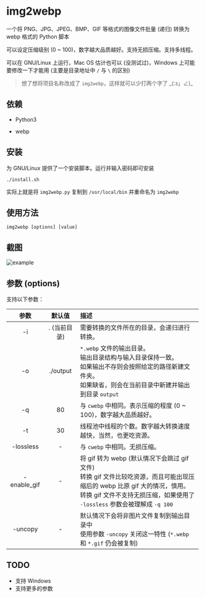 # img2webp

一个将 PNG、JPG、JPEG、BMP、GIF 等格式的图像文件批量 (递归) 转换为 webp 格式的 Python 脚本

可以设定压缩级别 (0 ~ 100)，数字越大品质越好。支持无损压缩。支持多线程。

可以在 GNU/Linux 上运行，Mac OS 估计也可以 (没测试过)，Windows 上可能要修改一下才能用 (主要是目录地址中 `/` 与 `\` 的区别)

> 想了想将项目名称改成了 `img2webp`，这样就可以少打两个字了 \_(:з」∠)\_

## 依赖

- Python3

- webp

## 安装

为 GNU/Linux 提供了一个安装脚本。运行并输入密码即可安装

```shell
./install.sh
```

实际上就是将 `img2webp.py` 复制到 `/usr/local/bin` 并重命名为 `img2webp`

## 使用方法

```shell
img2webp [options] [value]
```

## 截图

![example](https://f.cangg.cn:82/data/201812111203537788.gif)

## 参数 (options)

支持以下参数：

|    参数     |    默认值    | 描述                                                         |
| :---------: | :----------: | :----------------------------------------------------------- |
|     -i      | . (当前目录) | 需要转换的文件所在的目录，会递归进行转换。                   |
|     -o      |   ./output   | `*.webp` 文件的输出目录。<br>输出目录结构与输入目录保持一致。<br>如果输出不存则会按照给定的路径新建文件夹。<br>如果缺省，则会在当前目录中新建并输出到目录 `output` |
|     -q      |      80      | 与 `cwebp` 中相同。表示压缩的程度 (0 ~ 100)，数字越大品质越好。 |
|     -t      |      30      | 线程池中线程的个数。数字越大转换速度越快，当然，也更吃资源。 |
|  -lossless  |      -       | 与 `cwebp` 中相同。无损压缩。                                |
| -enable_gif |      -       | 将 gif 转为 webp (默认情况下会跳过 gif 文件)<br>转换 gif 文件比较吃资源，而且可能出现压缩后的 webp 比原 gif 大的情况，慎用。<br>转换 gif 文件不支持无损压缩，如果使用了 `-lossless` 参数会被理解成 `-q 100` |
|   -uncopy   |      -       | 默认情况下会将非图片文件复制到输出目录中<br>使用参数 `-uncopy` 关闭这一特性 (`*.webp` 和 `*.gif` 仍会被复制) |

## TODO

- 支持 Windows
- 支持更多的参数

